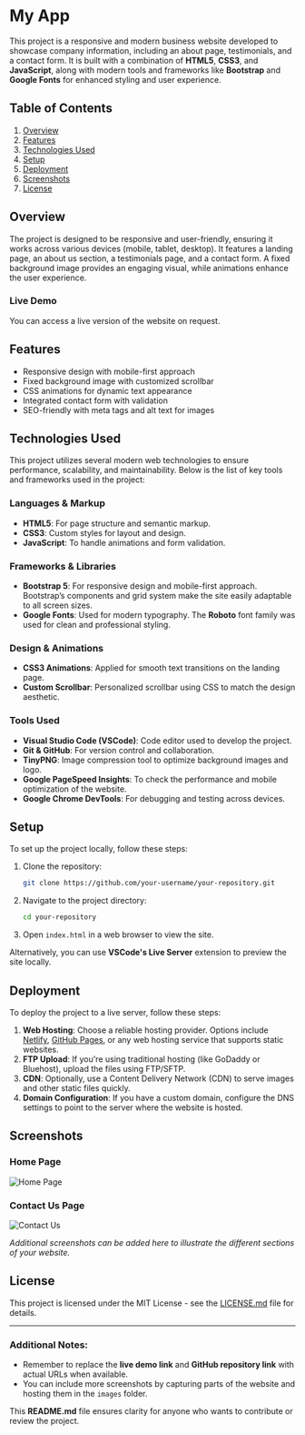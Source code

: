 

# **My App**

This project is a responsive and modern business website developed to showcase company information, including an about page, testimonials, and a contact form. It is built with a combination of **HTML5**, **CSS3**, and **JavaScript**, along with modern tools and frameworks like **Bootstrap** and **Google Fonts** for enhanced styling and user experience.

## **Table of Contents**
1. [Overview](#overview)
2. [Features](#features)
3. [Technologies Used](#technologies-used)
4. [Setup](#setup)
5. [Deployment](#deployment)
6. [Screenshots](#screenshots)
7. [License](#license)

## **Overview**
The project is designed to be responsive and user-friendly, ensuring it works across various devices (mobile, tablet, desktop). It features a landing page, an about us section, a testimonials page, and a contact form. A fixed background image provides an engaging visual, while animations enhance the user experience.

### **Live Demo**
You can access a live version of the website on request.

## **Features**
- Responsive design with mobile-first approach
- Fixed background image with customized scrollbar
- CSS animations for dynamic text appearance
- Integrated contact form with validation
- SEO-friendly with meta tags and alt text for images

## **Technologies Used**
This project utilizes several modern web technologies to ensure performance, scalability, and maintainability. Below is the list of key tools and frameworks used in the project:

### **Languages & Markup**
- **HTML5**: For page structure and semantic markup.
- **CSS3**: Custom styles for layout and design.
- **JavaScript**: To handle animations and form validation.

### **Frameworks & Libraries**
- **Bootstrap 5**: For responsive design and mobile-first approach. Bootstrap’s components and grid system make the site easily adaptable to all screen sizes.
- **Google Fonts**: Used for modern typography. The **Roboto** font family was used for clean and professional styling.

### **Design & Animations**
- **CSS3 Animations**: Applied for smooth text transitions on the landing page.
- **Custom Scrollbar**: Personalized scrollbar using CSS to match the design aesthetic.

### **Tools Used**
- **Visual Studio Code (VSCode)**: Code editor used to develop the project.
- **Git & GitHub**: For version control and collaboration.
- **TinyPNG**: Image compression tool to optimize background images and logo.
- **Google PageSpeed Insights**: To check the performance and mobile optimization of the website.
- **Google Chrome DevTools**: For debugging and testing across devices.

## **Setup**
To set up the project locally, follow these steps:

1. Clone the repository:
   ```bash
   git clone https://github.com/your-username/your-repository.git
   ```
2. Navigate to the project directory:
   ```bash
   cd your-repository
   ```
3. Open `index.html` in a web browser to view the site.

Alternatively, you can use **VSCode's Live Server** extension to preview the site locally.

## **Deployment**
To deploy the project to a live server, follow these steps:

1. **Web Hosting**: Choose a reliable hosting provider. Options include [Netlify](https://www.netlify.com/), [GitHub Pages](https://pages.github.com/), or any web hosting service that supports static websites.
2. **FTP Upload**: If you're using traditional hosting (like GoDaddy or Bluehost), upload the files using FTP/SFTP.
3. **CDN**: Optionally, use a Content Delivery Network (CDN) to serve images and other static files quickly.
4. **Domain Configuration**: If you have a custom domain, configure the DNS settings to point to the server where the website is hosted.

## **Screenshots**
### Home Page
![Home Page](screenshot-homepage.png)

### Contact Us Page
![Contact Us](screenshot-contact.png)

*Additional screenshots can be added here to illustrate the different sections of your website.*

## **License**
This project is licensed under the MIT License - see the [LICENSE.md](LICENSE.md) file for details.

---

### Additional Notes:
- Remember to replace the **live demo link** and **GitHub repository link** with actual URLs when available.
- You can include more screenshots by capturing parts of the website and hosting them in the `images` folder.

This **README.md** file ensures clarity for anyone who wants to contribute or review the project.